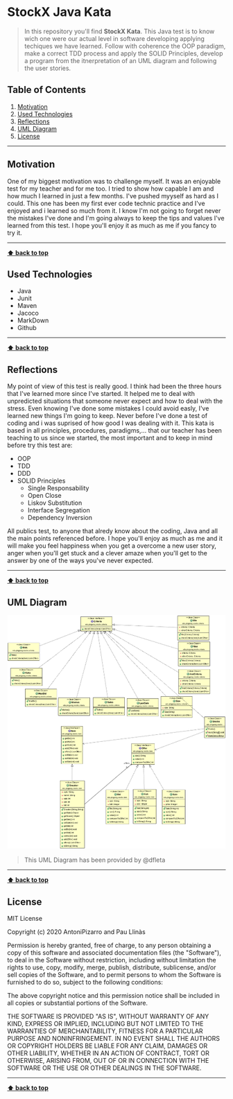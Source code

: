 # StockX Java Kata

> In this repository you'll find **StockX Kata**. This Java test is to know wich one were our actual level in software developing applying techiques we have learned. Follow with coherence the OOP paradigm, make a correct TDD process and apply the SOLID Principles, develop a program from the itnerpretation of an UML diagram and following the user stories. 

## Table of Contents

1. [Motivation](#motivation)
1. [Used Technologies](#used-technologies)
1. [Reflections](#reflections)
1. [UML Diagram](#uml-diagram)
1. [License](#license)

---

## Motivation

One of my biggest motivation was to challenge myself. It was an enjoyable test for my teacher and for me too. I tried to show how capable I am and how much I learned in just a few months. I've pushed myyself as hard as I could. This one has been my first ever code technic practice and I've enjoyed and i learned so much from it. I know I'm not going to forget never the mistakes I've done and I'm going always to keep the tips and values I've learned from this test. I hope you'll enjoy it as much as me if you fancy to try it.

---

**[⬆ back to top](#table-of-contents)**

## Used Technologies

- Java
- Junit
- Maven
- Jacoco
- MarkDown
- Github

---

**[⬆ back to top](#table-of-contents)**

## Reflections

My point of view of this test is really good. I think had been the three hours that I've learned more since I've started. It helped me to deal with unpredicted situations that someone never expect and how to deal with the stress. Even knowing I've done some mistakes I could avoid easly, I've learned new things I'm going to keep. Never before I've done a test of coding and i was suprised of how good I was dealing with it. This kata is based in all principles, procedures, paradigms,... that our teacher has been teaching to us since we started, the most important and to keep in mind before try this test are:

* OOP 
* TDD 
* DDD
* SOLID Principles
    * Single Responsability 
    * Open Close 
    * Liskov Substitution 
    * Interface Segregation
    * Dependency Inversion

All publics test, to anyone that alredy know about the coding, Java and all the main points referenced before. I hope you'll enjoy as much as me and it will make you feel happiness when you get a overcome a new user story, anger when you'll get stuck and a clever amaze when you'll get to the answer by one of the ways you've never expected.


---

**[⬆ back to top](#table-of-contents)**

## UML Diagram

![UML Diagram](./UMLDiagram.png "UML")

> This UML Diagram has been provided by @dfleta
---

**[⬆ back to top](#table-of-contents)**

## License

MIT License

Copyright (c) 2020 AntoniPizarro and Pau Llinàs

Permission is hereby granted, free of charge, to any person obtaining a copy
of this software and associated documentation files (the "Software"), to deal
in the Software without restriction, including without limitation the rights
to use, copy, modify, merge, publish, distribute, sublicense, and/or sell
copies of the Software, and to permit persons to whom the Software is
furnished to do so, subject to the following conditions:

The above copyright notice and this permission notice shall be included in all
copies or substantial portions of the Software.

THE SOFTWARE IS PROVIDED "AS IS", WITHOUT WARRANTY OF ANY KIND, EXPRESS OR
IMPLIED, INCLUDING BUT NOT LIMITED TO THE WARRANTIES OF MERCHANTABILITY,
FITNESS FOR A PARTICULAR PURPOSE AND NONINFRINGEMENT. IN NO EVENT SHALL THE
AUTHORS OR COPYRIGHT HOLDERS BE LIABLE FOR ANY CLAIM, DAMAGES OR OTHER
LIABILITY, WHETHER IN AN ACTION OF CONTRACT, TORT OR OTHERWISE, ARISING FROM,
OUT OF OR IN CONNECTION WITH THE SOFTWARE OR THE USE OR OTHER DEALINGS IN THE
SOFTWARE.

---

**[⬆ back to top](#table-of-contents)**

